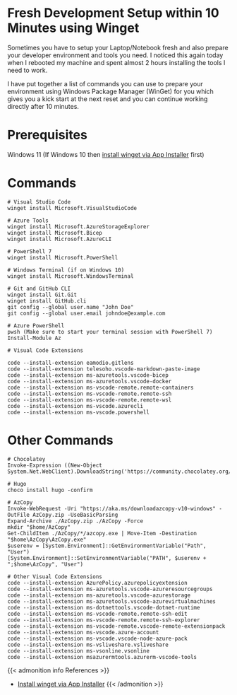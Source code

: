 # Fresh Development Setup within 10 Minutes using Winget


Sometimes you have to setup your Laptop/Notebook fresh and also prepare your developer environment and tools you need. I noticed this again today when I rebooted my machine and spent almost 2 hours installing the tools I need to work.

I have put together a list of commands you can use to prepare your environment using Windows Package Manager (WinGet) for you which gives you a kick start at the next reset and you can continue working directly after 10 minutes.

<!--more-->

# Prerequisites

Windows 11 (If Windows 10 then [install winget via App Installer](https://docs.microsoft.com/en-us/windows/package-manager/winget/#install-winget) first) 

# Commands

```pwsh
# Visual Studio Code
winget install Microsoft.VisualStudioCode

# Azure Tools
winget install Microsoft.AzureStorageExplorer
winget install Microsoft.Bicep
winget install Microsoft.AzureCLI

# PowerShell 7
winget install Microsoft.PowerShell

# Windows Terminal (if on Windows 10)
winget install Microsoft.WindowsTerminal

# Git and GitHub CLI
winget install Git.Git
winget install GitHub.cli
git config --global user.name "John Doe"
git config --global user.email johndoe@example.com

# Azure PowerShell
pwsh (Make sure to start your terminal session with PowerShell 7)
Install-Module Az

# Visual Code Extensions

code --install-extension eamodio.gitlens
code --install-extension telesoho.vscode-markdown-paste-image
code --install-extension ms-azuretools.vscode-bicep
code --install-extension ms-azuretools.vscode-docker
code --install-extension ms-vscode-remote.remote-containers
code --install-extension ms-vscode-remote.remote-ssh
code --install-extension ms-vscode-remote.remote-wsl
code --install-extension ms-vscode.azurecli
code --install-extension ms-vscode.powershell

```

# Other Commands 

```pwsh
# Chocolatey
Invoke-Expression ((New-Object System.Net.WebClient).DownloadString('https://community.chocolatey.org/install.ps1'))

# Hugo
choco install hugo -confirm

# AzCopy
Invoke-WebRequest -Uri "https://aka.ms/downloadazcopy-v10-windows" -OutFile AzCopy.zip -UseBasicParsing
Expand-Archive ./AzCopy.zip ./AzCopy -Force
mkdir "$home/AzCopy"
Get-ChildItem ./AzCopy/*/azcopy.exe | Move-Item -Destination "$home\AzCopy\AzCopy.exe"
$userenv = [System.Environment]::GetEnvironmentVariable("Path", "User")
[System.Environment]::SetEnvironmentVariable("PATH", $userenv + ";$home\AzCopy", "User")

# Other Visual Code Extensions
code --install-extension AzurePolicy.azurepolicyextension
code --install-extension ms-azuretools.vscode-azureresourcegroups
code --install-extension ms-azuretools.vscode-azurestorage
code --install-extension ms-azuretools.vscode-azurevirtualmachines
code --install-extension ms-dotnettools.vscode-dotnet-runtime
code --install-extension ms-vscode-remote.remote-ssh-edit
code --install-extension ms-vscode-remote.remote-ssh-explorer
code --install-extension ms-vscode-remote.vscode-remote-extensionpack
code --install-extension ms-vscode.azure-account
code --install-extension ms-vscode.vscode-node-azure-pack
code --install-extension ms-vsliveshare.vsliveshare
code --install-extension ms-vsonline.vsonline
code --install-extension msazurermtools.azurerm-vscode-tools

```

<!---
:(far fa-bookmark fa-fw): Bookmark this page for easy future reference!
--->
{{< admonition info References >}}
- [Install winget via App Installer](https://docs.microsoft.com/en-us/windows/package-manager/winget/#install-winget)
{{< /admonition >}}

